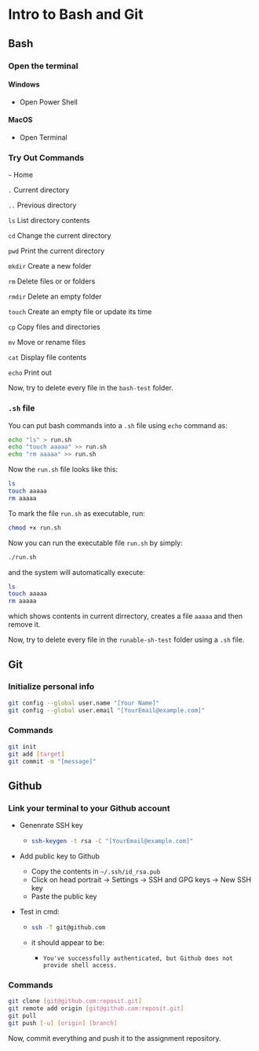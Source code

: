 # Intro to Bash and Git





## Bash



### Open the terminal

#### Windows

- Open Power Shell

#### MacOS

- Open Terminal



### Try Out Commands

`~`		  Home

`.`		  Current directory

`..`		Previous directory

`ls`		List directory contents

`cd`		Change the current directory

`pwd`	      Print the current directory

`mkdir`	  Create a new folder

`rm`		Delete files or or folders 

`rmdir`	  Delete an empty folder

`touch`	  Create an empty file or update its time

`cp`		Copy files and directories

`mv`		Move or rename files

`cat`	      Display file contents

`echo`	    Print out

Now, try to delete every file in the `bash-test` folder.



### `.sh` file

You can put bash commands into a `.sh` file using `echo` command as: 

```bash
echo "ls" > run.sh
echo "touch aaaaa" >> run.sh
echo "rm aaaaa" >> run.sh
```

Now the `run.sh` file looks like this:

```bash
ls
touch aaaaa
rm aaaaa
```

To mark the file `run.sh` as executable, run:

```bash
chmod +x run.sh
```

Now you can run the executable file `run.sh` by simply:

```bash
./run.sh
```

and the system will automatically execute:

```bash
ls
touch aaaaa
rm aaaaa
```

which shows contents in current dirrectory, creates a file `aaaaa` and then remove it.

Now, try to delete every file in the `runable-sh-test` folder using a `.sh` file.





## Git



### Initialize personal info

```bash
git config --global user.name "[Your Name]"
git config --global user.email "[YourEmail@example.com]"
```



### Commands

```bash
git init
git add [target]
git commit -m "[message]"
```



## Github

### Link your terminal to your Github account 

- Genenrate SSH key

  - ```bash
    ssh-keygen -t rsa -C "[YourEmail@example.com]"
    ```

- Add public key to Github

  - Copy the contents in `~/.ssh/id_rsa.pub`
  - Click on head portrait $\to$ Settings $\to$ SSH and GPG keys $\to$ New SSH key
  - Paste the public key

- Test in cmd:

  - ```bash
    ssh -T git@github.com
    ```

  - it should appear to be:

    - ```
      You've successfully authenticated, but Github does not provide shell access.
      ```



### Commands

```bash
git clone [git@github.com:reposit.git]
git remote add origin [git@github.com:reposit.git]
git pull
git push [-u] [origin] [branch]
```



Now, commit everything and push it to the assignment repository.